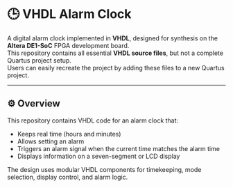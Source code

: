 # 🕒 VHDL Alarm Clock

A digital alarm clock implemented in **VHDL**, designed for synthesis on the **Altera DE1-SoC** FPGA development board.  
This repository contains all essential **VHDL source files**, but not a complete Quartus project setup.  
Users can easily recreate the project by adding these files to a new Quartus project.

---

## ⚙️ Overview

This repository contains VHDL code for an alarm clock that:
- Keeps real time (hours and minutes)
- Allows setting an alarm
- Triggers an alarm signal when the current time matches the alarm time
- Displays information on a seven-segment or LCD display

The design uses modular VHDL components for timekeeping, mode selection, display control, and alarm logic.


